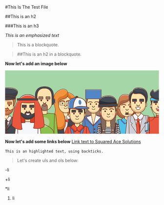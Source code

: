 #This Is The Test File

##This is an h2

###This is an h3

*This is an emphasized text*

>This is a blockquote.

>##This is an h2 in a blockquote.

**Now let's add an image below**

![my image](img/flex-people.png)

**Now let's add some links below**
[Link text to Squared Ace Solutions](https://squaredace.com)

`This is an highlighted text, using backticks.`

>Let's create uls and ols below:

-li

+li

*li

1. li